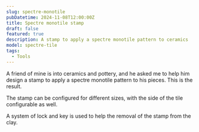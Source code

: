 ```yaml
---
slug: spectre-monotile
pubDatetime: 2024-11-08T12:00:00Z
title: Spectre monotile stamp
draft: false
featured: true
description: A stamp to apply a spectre monotile pattern to ceramics
model: spectre-tile
tags:
  - Tools
---
```


A friend of mine is into ceramics and pottery, and he asked me to help him
design a stamp to apply a spectre monotile pattern to his pieces. This is the
result.

The stamp can be configured for different sizes, with the side of the tile
configurable as well.

A system of lock and key is used to help the removal of the stamp from the
clay.
